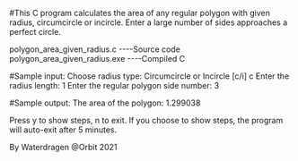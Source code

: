 #This C program calculates the area of any regular polygon with given radius,
circumcircle or incircle. Enter a large number of sides approaches a perfect circle.

polygon_area_given_radius.c		----Source code
polygon_area_given_radius.exe	----Compiled C

#Sample input:
Choose radius type: Circumcircle or Incircle [c/i] c
Enter the radius length: 1
Enter the regular polygon side number: 3

#Sample output:
The area of the polygon: 1.299038

Press y to show steps, n to exit.
If you choose to show steps, the program will auto-exit after 5 minutes.

By Waterdragen @Orbit 2021
